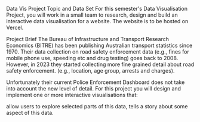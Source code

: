 Data Vis Project Topic and Data Set
For this semester's Data Visualisation Project, you will work in a small team to research, design and build an interactive data visualisation for a website. The website is to be hosted on Vercel.

Project Brief
The Bureau of Infrastructure and Transport Research Economics (BITRE) has been publishing Australian transport statistics since 1970.  Their data collection on road safety enforcement data (e.g., fines for mobile phone use, speeding etc and drug testing) goes back to 2008. However, in 2023 they started collecting more fine grained detail about road safety enforcement. (e.g., location, age group, arrests and charges).

Unfortunately their current Police Enforcement Dashboard does not take into account the new level of detail. For this project you will design and implement one or more interactive visualisations that:

allow users to explore selected parts of this data,
tells a story about some aspect of this data.
